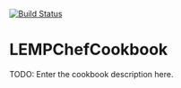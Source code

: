 [![Build Status](https://travis-ci.org/dbudwin/LEMPChefCookbook.svg?branch=master)](https://travis-ci.org/dbudwin/LEMPChefCookbook)

# LEMPChefCookbook

TODO: Enter the cookbook description here.

